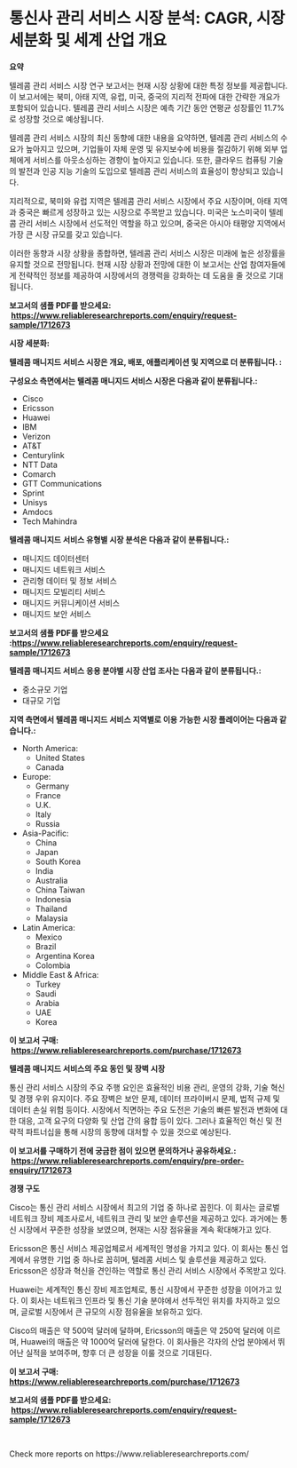 <p><h1>통신사 관리 서비스 시장 분석: CAGR, 시장 세분화 및 세계 산업 개요</h1></p><p><strong>요약</strong></p>
<p><p>텔레콤 관리 서비스 시장 연구 보고서는 현재 시장 상황에 대한 특정 정보를 제공합니다. 이 보고서에는 북미, 아태 지역, 유럽, 미국, 중국의 지리적 전파에 대한 간략한 개요가 포함되어 있습니다. 텔레콤 관리 서비스 시장은 예측 기간 동안 연평균 성장률인 11.7%로 성장할 것으로 예상됩니다.</p><p>텔레콤 관리 서비스 시장의 최신 동향에 대한 내용을 요약하면, 텔레콤 관리 서비스의 수요가 높아지고 있으며, 기업들이 자체 운영 및 유지보수에 비용을 절감하기 위해 외부 업체에게 서비스를 아웃소싱하는 경향이 높아지고 있습니다. 또한, 클라우드 컴퓨팅 기술의 발전과 인공 지능 기술의 도입으로 텔레콤 관리 서비스의 효율성이 향상되고 있습니다.</p><p>지리적으로, 북미와 유럽 지역은 텔레콤 관리 서비스 시장에서 주요 시장이며, 아태 지역과 중국은 빠르게 성장하고 있는 시장으로 주목받고 있습니다. 미국은 노스미국이 텔레콤 관리 서비스 시장에서 선도적인 역할을 하고 있으며, 중국은 아시아 태평양 지역에서 가장 큰 시장 규모를 갖고 있습니다.</p><p>이러한 동향과 시장 상황을 종합하면, 텔레콤 관리 서비스 시장은 미래에 높은 성장률을 유지할 것으로 전망됩니다. 현재 시장 상황과 전망에 대한 이 보고서는 산업 참여자들에게 전략적인 정보를 제공하여 시장에서의 경쟁력을 강화하는 데 도움을 줄 것으로 기대됩니다.</p></p>
<p><strong>보고서의 샘플 PDF를 받으세요: &nbsp;<a href="https://www.reliableresearchreports.com/enquiry/request-sample/1712673">https://www.reliableresearchreports.com/enquiry/request-sample/1712673</a></strong></p>
<p><strong>시장 세분화:</strong></p>
<p><strong> 텔레콤 매니지드 서비스 시장은 개요, 배포, 애플리케이션 및 지역으로 더 분류됩니다. :</strong></p>
<p><strong>구성요소 측면에서는 텔레콤 매니지드 서비스 시장은 다음과 같이 분류됩니다.:</strong></p>
<p><ul><li>Cisco</li><li>Ericsson</li><li>Huawei</li><li>IBM</li><li>Verizon</li><li>AT&T</li><li>Centurylink</li><li>NTT Data</li><li>Comarch</li><li>GTT Communications</li><li>Sprint</li><li>Unisys</li><li>Amdocs</li><li>Tech Mahindra</li></ul></p>
<p><strong> 텔레콤 매니지드 서비스 유형별 시장 분석은 다음과 같이 분류됩니다.:</strong></p>
<p><ul><li>매니지드 데이터센터</li><li>매니지드 네트워크 서비스</li><li>관리형 데이터 및 정보 서비스</li><li>매니지드 모빌리티 서비스</li><li>매니지드 커뮤니케이션 서비스</li><li>매니지드 보안 서비스</li></ul></p>
<p><strong>보고서의 샘플 PDF를 받으세요 :<a href="https://www.reliableresearchreports.com/enquiry/request-sample/1712673">https://www.reliableresearchreports.com/enquiry/request-sample/1712673</a></strong></p>
<p><strong> 텔레콤 매니지드 서비스 응용 분야별 시장 산업 조사는 다음과 같이 분류됩니다.:</strong></p>
<p><ul><li>중소규모 기업</li><li>대규모 기업</li></ul></p>
<p><strong>지역 측면에서 텔레콤 매니지드 서비스 지역별로 이용 가능한 시장 플레이어는 다음과 같습니다.:</strong></p>
<p><ul>
    <li>
        North America:
        <ul>
            <li>United States</li>
            <li>Canada</li>
        </ul>
    </li>
    <li>
        Europe:
        <ul>
            <li>Germany</li>
            <li>France</li>
            <li>U.K.</li>
            <li>Italy</li>
            <li>Russia</li>
        </ul>
    </li>
    <li>
        Asia-Pacific:
        <ul>
            <li>China</li>
            <li>Japan</li>
            <li>South Korea</li>
            <li>India</li>
            <li>Australia</li>
            <li>China Taiwan</li>
            <li>Indonesia</li>
            <li>Thailand</li>
            <li>Malaysia</li>
        </ul>
    </li>
    <li>
        Latin America:
        <ul>
            <li>Mexico</li>
            <li>Brazil</li>
            <li>Argentina Korea</li>
            <li>Colombia</li>
        </ul>
    </li>
    <li>
        Middle East & Africa:
        <ul>
            <li>Turkey</li>
            <li>Saudi</li>
            <li>Arabia</li>
            <li>UAE</li>
            <li>Korea</li>
        </ul>
    </li>
    </ul></p>
<p><strong>이 보고서 구매: &nbsp;<a href="https://www.reliableresearchreports.com/purchase/1712673">https://www.reliableresearchreports.com/purchase/1712673</a></strong></p>
<p><strong>텔레콤 매니지드 서비스의 주요 동인 및 장벽 시장</strong></p>
<p><p>통신 관리 서비스 시장의 주요 주행 요인은 효율적인 비용 관리, 운영의 강화, 기술 혁신 및 경쟁 우위 유지이다. 주요 장벽은 보안 문제, 데이터 프라이버시 문제, 법적 규제 및 데이터 손실 위험 등이다. 시장에서 직면하는 주요 도전은 기술의 빠른 발전과 변화에 대한 대응, 고객 요구의 다양화 및 산업 간의 융합 등이 있다. 그러나 효율적인 혁신 및 전략적 파트너십을 통해 시장의 동향에 대처할 수 있을 것으로 예상된다.</p></p>
<p><strong>이 보고서를 구매하기 전에 궁금한 점이 있으면 문의하거나 공유하세요.: &nbsp;<a href="https://www.reliableresearchreports.com/enquiry/pre-order-enquiry/1712673">https://www.reliableresearchreports.com/enquiry/pre-order-enquiry/1712673</a></strong></p>
<p><strong>경쟁 구도</strong></p>
<p><p>Cisco는 통신 관리 서비스 시장에서 최고의 기업 중 하나로 꼽힌다. 이 회사는 글로벌 네트워크 장비 제조사로서, 네트워크 관리 및 보안 솔루션을 제공하고 있다. 과거에는 통신 시장에서 꾸준한 성장을 보였으며, 현재는 시장 점유율을 계속 확대해가고 있다.</p><p>Ericsson은 통신 서비스 제공업체로서 세계적인 명성을 가지고 있다. 이 회사는 통신 업계에서 유명한 기업 중 하나로 꼽히며, 텔레콤 서비스 및 솔루션을 제공하고 있다. Ericsson은 성장과 혁신을 견인하는 역할로 통신 관리 서비스 시장에서 주목받고 있다.</p><p>Huawei는 세계적인 통신 장비 제조업체로, 통신 시장에서 꾸준한 성장을 이어가고 있다. 이 회사는 네트워크 인프라 및 통신 기술 분야에서 선두적인 위치를 차지하고 있으며, 글로벌 시장에서 큰 규모의 시장 점유율을 보유하고 있다.</p><p>Cisco의 매출은 약 500억 달러에 달하며, Ericsson의 매출은 약 250억 달러에 이르며, Huawei의 매출은 약 1000억 달러에 달한다. 이 회사들은 각자의 산업 분야에서 뛰어난 실적을 보여주며, 향후 더 큰 성장을 이룰 것으로 기대된다.</p></p>
<p><strong>이 보고서 구매: &nbsp; <a href="https://www.reliableresearchreports.com/purchase/1712673">https://www.reliableresearchreports.com/purchase/1712673</a></strong></p>
<p><strong>보고서의 샘플 PDF를 받으세요: &nbsp;<a href="https://www.reliableresearchreports.com/enquiry/request-sample/1712673">https://www.reliableresearchreports.com/enquiry/request-sample/1712673</a></strong><strong></strong></p>
<p>&nbsp;</p>
<p>Check more reports on https://www.reliableresearchreports.com/</p>